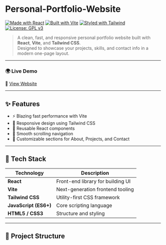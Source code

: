# Personal-Portfolio-Website

[![Made with React](https://img.shields.io/badge/Made%20with-React-61DAFB?logo=react&logoColor=white)](https://react.dev/)
[![Built with Vite](https://img.shields.io/badge/Built%20with-Vite-646CFF?logo=vite&logoColor=white)](https://vitejs.dev/)
[![Styled with Tailwind](https://img.shields.io/badge/Styled%20with-Tailwind_CSS-38B2AC?logo=tailwindcss&logoColor=white)](https://tailwindcss.com/)
[![License: GPL v3](https://img.shields.io/badge/License-GPLv3-blue.svg)](https://www.gnu.org/licenses/gpl-3.0)

> A clean, fast, and responsive personal portfolio website built with **React**, **Vite**, and **Tailwind CSS**.  
> Designed to showcase your projects, skills, and contact info in a modern one-page layout.

---

### 🌍 Live Demo
🔗 [View Website](https://personal-portfolio-website-eight-delta.vercel.app)

---

## ✨ Features

- ⚡ Blazing fast performance with Vite  
- 🎨 Responsive design using Tailwind CSS  
- 🧩 Reusable React components  
- 🧭 Smooth scrolling navigation  
- 💼 Customizable sections for About, Projects, and Contact  

---

## 🧰 Tech Stack

| Technology | Description |
|-------------|-------------|
| **React** | Front-end library for building UI |
| **Vite** | Next-generation frontend tooling |
| **Tailwind CSS** | Utility-first CSS framework |
| **JavaScript (ES6+)** | Core scripting language |
| **HTML5 / CSS3** | Structure and styling |

---

## 📁 Project Structure

